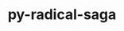 ---
title: "py-radical-saga"
layout: cache
categories: [package, develop]
meta: {"compilers": ["gcc@=11.4.0", "gcc@=9.4.0", "oneapi@=2024.2.1"], "num_specs": 25, "num_specs_by_stack": {"e4s": 7, "e4s-neoverse-v2": 7, "e4s-neoverse_v1": 3, "e4s-oneapi": 7, "e4s-power": 1, "root": 25}, "oss": ["ubuntu20.04", "ubuntu22.04"], "platforms": ["linux"], "stacks": ["e4s", "e4s-neoverse-v2", "e4s-neoverse_v1", "e4s-oneapi", "e4s-power", "root"], "targets": ["neoverse_v1", "neoverse_v2", "ppc64le", "x86_64_v3"], "versions": ["1.47.0", "1.90.0"]}
spec_details: [{"compiler": "oneapi@=2024.2.1", "hash": "2j7zhlfrx3bcm7q7pl6uwyhxgn5im7dv", "os": "ubuntu22.04", "platform": "linux", "size": "-", "stacks": ["e4s-oneapi", "root"], "target": "x86_64_v3", "variants": ["build_system=python_pip"], "versions": ["1.47.0"]}, {"compiler": "gcc@=11.4.0", "hash": "3q6xlgfmulky2hsp4kumiwqvkqjnydue", "os": "ubuntu22.04", "platform": "linux", "size": "-", "stacks": ["e4s", "root"], "target": "x86_64_v3", "variants": ["build_system=python_pip"], "versions": ["1.47.0"]}, {"compiler": "gcc@=11.4.0", "hash": "57d57avsvsjqcp3rbzxumtokw2qhe3gq", "os": "ubuntu22.04", "platform": "linux", "size": "-", "stacks": ["e4s-neoverse-v2", "root"], "target": "neoverse_v2", "variants": ["build_system=python_pip"], "versions": ["1.47.0"]}, {"compiler": "gcc@=9.4.0", "hash": "6v6n7s2fbbfz5diwm3cnsjqdun7g2thk", "os": "ubuntu20.04", "platform": "linux", "size": "-", "stacks": ["e4s-power", "root"], "target": "ppc64le", "variants": ["build_system=python_pip"], "versions": ["1.47.0"]}, {"compiler": "gcc@=11.4.0", "hash": "afoau6ie7edt2jvxrto5deapp5qcmemt", "os": "ubuntu22.04", "platform": "linux", "size": "-", "stacks": ["e4s", "root"], "target": "x86_64_v3", "variants": ["build_system=python_pip"], "versions": ["1.47.0"]}, {"compiler": "gcc@=11.4.0", "hash": "de2kvryjuhnlurevvdch7tgbakfr3ff7", "os": "ubuntu22.04", "platform": "linux", "size": "-", "stacks": ["e4s-neoverse_v1", "root"], "target": "neoverse_v1", "variants": ["build_system=python_pip"], "versions": ["1.47.0"]}, {"compiler": "oneapi@=2024.2.1", "hash": "eme5rw43n4rlvzbktnp4k7zzvgu4ydqc", "os": "ubuntu22.04", "platform": "linux", "size": "-", "stacks": ["e4s-oneapi", "root"], "target": "x86_64_v3", "variants": ["build_system=python_pip"], "versions": ["1.47.0"]}, {"compiler": "gcc@=11.4.0", "hash": "exobregwy3koppvbkpcqxmicku3jzmzl", "os": "ubuntu22.04", "platform": "linux", "size": "-", "stacks": ["e4s-neoverse-v2", "root"], "target": "neoverse_v2", "variants": ["build_system=python_pip"], "versions": ["1.90.0"]}, {"compiler": "gcc@=11.4.0", "hash": "f2bwlzkl3e3vxhvilehohav2kh3i4gwk", "os": "ubuntu22.04", "platform": "linux", "size": "-", "stacks": ["e4s-neoverse-v2", "root"], "target": "neoverse_v2", "variants": ["build_system=python_pip"], "versions": ["1.47.0"]}, {"compiler": "gcc@=11.4.0", "hash": "fc3537lmiz2jka6nigzidcimotuq7xqa", "os": "ubuntu22.04", "platform": "linux", "size": "-", "stacks": ["e4s-neoverse_v1", "root"], "target": "neoverse_v1", "variants": ["build_system=python_pip"], "versions": ["1.47.0"]}, {"compiler": "gcc@=11.4.0", "hash": "fyy4gxyhpdk6vdjjxpr7juy7ccmhvhia", "os": "ubuntu22.04", "platform": "linux", "size": "-", "stacks": ["e4s", "root"], "target": "x86_64_v3", "variants": ["build_system=python_pip"], "versions": ["1.90.0"]}, {"compiler": "gcc@=11.4.0", "hash": "hkohdxl2hj55z5l6jyeixh4kcrxem32x", "os": "ubuntu22.04", "platform": "linux", "size": "-", "stacks": ["e4s", "root"], "target": "x86_64_v3", "variants": ["build_system=python_pip"], "versions": ["1.47.0"]}, {"compiler": "oneapi@=2024.2.1", "hash": "ldyeabb2kqcehitvzkffiuftbplbuqlr", "os": "ubuntu22.04", "platform": "linux", "size": "-", "stacks": ["e4s-oneapi", "root"], "target": "x86_64_v3", "variants": ["build_system=python_pip"], "versions": ["1.90.0"]}, {"compiler": "gcc@=11.4.0", "hash": "ltjh4bkknlkv7aztoq2radjq7aac4og5", "os": "ubuntu22.04", "platform": "linux", "size": "-", "stacks": ["e4s", "root"], "target": "x86_64_v3", "variants": ["build_system=python_pip"], "versions": ["1.47.0"]}, {"compiler": "oneapi@=2024.2.1", "hash": "pieff7emmr2j7wcwheuddzg6lqs3woi3", "os": "ubuntu22.04", "platform": "linux", "size": "-", "stacks": ["e4s-oneapi", "root"], "target": "x86_64_v3", "variants": ["build_system=python_pip"], "versions": ["1.47.0"]}, {"compiler": "gcc@=11.4.0", "hash": "r6ezb3uh6a7beo76nerka36sbd4s5lng", "os": "ubuntu22.04", "platform": "linux", "size": "-", "stacks": ["e4s-neoverse_v1", "root"], "target": "neoverse_v1", "variants": ["build_system=python_pip"], "versions": ["1.47.0"]}, {"compiler": "gcc@=11.4.0", "hash": "syivwyiuqhi45zkfczdflyz6upifgy34", "os": "ubuntu22.04", "platform": "linux", "size": "-", "stacks": ["e4s-neoverse-v2", "root"], "target": "neoverse_v2", "variants": ["build_system=python_pip"], "versions": ["1.90.0"]}, {"compiler": "oneapi@=2024.2.1", "hash": "te2pbu4jzm66bdb6ulrar5jzdjzeizjs", "os": "ubuntu22.04", "platform": "linux", "size": "-", "stacks": ["e4s-oneapi", "root"], "target": "x86_64_v3", "variants": ["build_system=python_pip"], "versions": ["1.90.0"]}, {"compiler": "oneapi@=2024.2.1", "hash": "tu5ovd4rzsbz5fkv6galg7eodxaklbro", "os": "ubuntu22.04", "platform": "linux", "size": "-", "stacks": ["e4s-oneapi", "root"], "target": "x86_64_v3", "variants": ["build_system=python_pip"], "versions": ["1.47.0"]}, {"compiler": "oneapi@=2024.2.1", "hash": "ukrpvfy6fx7gcb26m6qno5ec67j7cwm4", "os": "ubuntu22.04", "platform": "linux", "size": "-", "stacks": ["e4s-oneapi", "root"], "target": "x86_64_v3", "variants": ["build_system=python_pip"], "versions": ["1.90.0"]}, {"compiler": "gcc@=11.4.0", "hash": "uwnnnbv4kdhhk2qxyabgavvoxakeb5v4", "os": "ubuntu22.04", "platform": "linux", "size": "-", "stacks": ["e4s", "root"], "target": "x86_64_v3", "variants": ["build_system=python_pip"], "versions": ["1.90.0"]}, {"compiler": "gcc@=11.4.0", "hash": "v7gczlwtkxvjus45cfcttamrirv6fyfx", "os": "ubuntu22.04", "platform": "linux", "size": "-", "stacks": ["e4s", "root"], "target": "x86_64_v3", "variants": ["build_system=python_pip"], "versions": ["1.90.0"]}, {"compiler": "gcc@=11.4.0", "hash": "vsli4muktwonqgp2bwdxxw4e2lwxwgaj", "os": "ubuntu22.04", "platform": "linux", "size": "-", "stacks": ["e4s-neoverse-v2", "root"], "target": "neoverse_v2", "variants": ["build_system=python_pip"], "versions": ["1.47.0"]}, {"compiler": "gcc@=11.4.0", "hash": "xqsrzskdyjgh7ezi36alswfctu6vmxfd", "os": "ubuntu22.04", "platform": "linux", "size": "-", "stacks": ["e4s-neoverse-v2", "root"], "target": "neoverse_v2", "variants": ["build_system=python_pip"], "versions": ["1.47.0"]}, {"compiler": "gcc@=11.4.0", "hash": "zfhokw5i6qwju3rilocw2dkvlr5xve6x", "os": "ubuntu22.04", "platform": "linux", "size": "-", "stacks": ["e4s-neoverse-v2", "root"], "target": "neoverse_v2", "variants": ["build_system=python_pip"], "versions": ["1.90.0"]}]
---